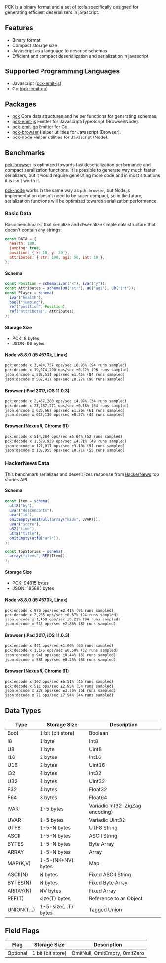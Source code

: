 PCK is a binary format and a set of tools specifically designed for generating efficient deserializers in javascript.

## Features

- Binary format
- Compact storage size
- Javascript as a language to describe schemas
- Efficient and compact deserialization and serialization in javascript

## Supported Programming Languages

- Javascript ([pck-emit-js](https://npmjs.com/package/pck-emit-js))
- Go ([pck-emit-go](https://npmjs.com/package/pck-emit-go))

## Packages

- [pck](https://npmjs.com/package/pck) Core data structures and helper functions for generating schemas.
- [pck-emit-js](https://npmjs.com/package/pck-emit-js) Emitter for Javascript/TypeScript (Browser/Node).
- [pck-emit-go](https://npmjs.com/package/pck-emit-go) Emitter for Go.
- [pck-browser](https://npmjs.com/package/pck-browser) Helper utilities for Javascript (Browser).
- [pck-node](https://npmjs.com/package/pck-node) Helper utilities for Javascript (Node).

## Benchmarks

[pck-browser](https://npmjs.com/package/pck-browser) is optimized towards fast deserialization performance and compact
seralization functions. It is possible to generate way much faster serializers, but it would require generating more
code and in most situations it is isn't worth it.

[pck-node](https://npmjs.com/package/pck-node) works in the same way as `pck-browser`, but Node.js implementation
doesn't need to be super compact, so in the future, serialization functions will be optimized towards serialization
performance.

### Basic Data

Basic benchmarks that serialize and deserialize simple data structure that doesn't contain any strings:

```js
const DATA = {
  health: 100,
  jumping: true,
  position: { x: 10, y: 20 },
  attributes: { str: 100, agi: 50, int: 10 },
};
```

#### Schema

```js
const Position = schema(ivar("x"), ivar("y"));
const Attributes = schema(u8("str"), u8("agi"), u8("int"));
const Player = schema(
  ivar("health"),
  bool("jumping"),
  ref("position", Position),
  ref("attributes", Attributes),
);
```

#### Storage Size

- PCK: 8 bytes
- JSON: 99 bytes

#### Node v8.8.0 (i5 4570k, Linux)

```txt
pck:encode x 3,424,757 ops/sec ±0.96% (94 runs sampled)
pck:decode x 19,974,290 ops/sec ±0.22% (96 runs sampled)
json:encode x 508,511 ops/sec ±1.45% (84 runs sampled)
json:decode x 589,417 ops/sec ±0.27% (96 runs sampled)
```

#### Browser (iPad 2017, iOS 11.0.3)

```txt
pck:encode x 2,467,280 ops/sec ±4.99% (34 runs sampled)
pck:decode x 27,437,271 ops/sec ±0.78% (64 runs sampled)
json:encode x 626,667 ops/sec ±1.26% (61 runs sampled)
json:decode x 617,130 ops/sec ±0.27% (44 runs sampled)
```

#### Browser (Nexus 5, Chrome 61)

```txt
pck:encode x 514,284 ops/sec ±5.64% (52 runs sampled)
pck:decode x 1,529,939 ops/sec ±4.71% (49 runs sampled)
json:encode x 127,017 ops/sec ±3.10% (51 runs sampled)
json:decode x 132,055 ops/sec ±0.71% (55 runs sampled)
```

### HackerNews Data

This benchmark serializes and deserializes response from [HackerNews](https://news.ycombinator.com/) top stories API.

#### Schema

```js
const Item = schema(
  utf8("by"),
  uvar("descendants"),
  uvar("id"),
  omitEmpty(omitNull(array("kids", UVAR))),
  uvar("score"),
  u32("time"),
  utf8("title"),
  omitEmpty(utf8("url")),
);

const TopStories = schema(
  array("items", REF(Item)),
);
```

#### Storage Size

- PCK: 94815 bytes
- JSON: 185885 bytes

#### Node v8.8.0 (i5 4570k, Linux)

```txt
pck:encode x 970 ops/sec ±2.41% (91 runs sampled)
pck:decode x 2,265 ops/sec ±0.67% (94 runs sampled)
json:encode x 1,468 ops/sec ±0.21% (94 runs sampled)
json:decode x 516 ops/sec ±2.86% (82 runs sampled)
```

#### Browser (iPad 2017, iOS 11.0.3)

```txt
pck:encode x 441 ops/sec ±1.00% (63 runs sampled)
pck:decode x 1,176 ops/sec ±0.50% (62 runs sampled)
json:encode x 941 ops/sec ±0.44% (62 runs sampled)
json:decode x 587 ops/sec ±0.25% (63 runs sampled)
```

#### Browser (Nexus 5, Chrome 61)

```txt
pck:encode x 102 ops/sec ±6.51% (45 runs sampled)
pck:decode x 511 ops/sec ±2.95% (54 runs sampled)
json:encode x 238 ops/sec ±3.76% (51 runs sampled)
json:decode x 71 ops/sec ±7.94% (44 runs sampled)
```

## Data Types

| Type         | Storage Size         | Description                       |
| ---          | ---                  | ---                               |
| Bool         | 1 bit (bit store)    | Boolean                           |
| I8           | 1 byte               | Int8                              |
| U8           | 1 byte               | Uint8                             |
| I16          | 2 bytes              | Int16                             |
| U16          | 2 bytes              | Uint16                            |
| I32          | 4 bytes              | Int32                             |
| U32          | 4 bytes              | Uint32                            |
| F32          | 4 bytes              | Float32                           |
| F64          | 8 bytes              | Float64                           |
| IVAR         | 1-5 bytes            | Variadic Int32 (ZigZag encoding)  |
| UVAR         | 1-5 bytes            | Variadic Uint32                   |
| UTF8         | 1-5+N bytes          | UTF8 String                       |
| ASCII        | 1-5+N bytes          | ASCII String                      |
| BYTES        | 1-5+N bytes          | Byte Array                        |
| ARRAY        | 1-5+N bytes          | Array                             |
| MAP(K,V)     | 1-5+(NK+NV) bytes    | Map                               |
| ASCII(N)     | N bytes              | Fixed ASCII String                |
| BYTES(N)     | N bytes              | Fixed Byte Array                  |
| ARRAY(N)     | NV bytes             | Fixed Array                       |
| REF(T)       | size(T) bytes        | Reference to an Object            |
| UNION(T...)  | 1-5+size(...T) bytes | Tagged Union                      |

## Field Flags

| Flag         | Storage Size         | Description                       |
| ---          | ---                  | ---                               |
| Optional     | 1 bit (bit store)    | OmitNull, OmitEmpty, OmitZero     |
